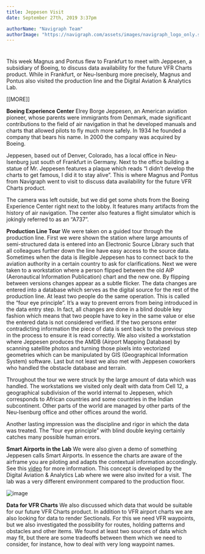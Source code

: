```yaml
---
title: Jeppesen Visit
date: September 27th, 2019 3:37pm

authorName: "Navigraph Team"
authorImage: "https://navigraph.com/assets/images/navigraph_logo_only.svg"
---
```

#
This week Magnus and Pontus flew to Frankfurt to meet with Jeppesen, a subsidiary of Boeing, to discuss data availability for the future VFR Charts product. While in Frankfurt, or Neu-Isenburg more precisely, Magnus and Pontus also visited the production line and the Digital Aviation & Analytics Lab.  

\[\[MORE\]\]

**Boeing Experience Center** 
Elrey Borge Jeppesen, an American aviation pioneer, whose parents were immigrants from Denmark, made significant contributions to the field of air navigation in that he developed manuals and charts that allowed pilots to fly much more safely. In 1934 he founded a company that bears his name. In 2000 the company was acquired by Boeing.

Jeppesen, based out of Denver, Colorado, has a local office in Neu-Isenburg just south of Frankfurt in Germany. Next to the office building a statue of Mr. Jeppesen features a plaque which reads “I didn’t develop the charts to get famous, I did it to stay alive”. This is where Magnus and Pontus from Navigraph went to visit to discuss data availability for the future VFR Charts product.

The camera was left outside, but we did get some shots from the Boeing Experience Center right next to the lobby. It features many artifacts from the history of air navigation. The center also features a flight simulator which is jokingly referred to as an “A737”.

**Production Line Tour** 
We were taken on a guided tour through the production line. First we were shown the station where large amounts of semi-structured data is entered into an Electronic Source Library such that all colleagues further down the line have easy access to the source data. Sometimes when the data is illegible Jeppesen has to connect back to the aviation authority in a certain country to ask for clarifications. Next we were taken to a workstation where a person flipped between the old AIP (Aeronautical Information Publication) chart and the new one. By flipping between versions changes appear as a subtle flicker. The data changes are entered into a database which serves as the digital source for the rest of the production line. At least two people do the same operation. This is called the “four eye principle”. It’s a way to prevent errors from being introduced in the data entry step. In fact, all changes are done in a blind double key fashion which means that two people have to key in the same value or else the entered data is not considered verified. If the two persons enter contradicting information the piece of data is sent back to the previous step in the process to ensure it is read correctly. We also visited a workstation where Jeppesen produces the AMDB (Airport Mapping Database) by scanning satellite photos and turning those pixels into vectorized geometries which can be manipulated by GIS (Geographical Information System) software. Last but not least we also met with Jeppesen coworkers who handled the obstacle database and terrain.

Throughout the tour we were struck by the large amount of data which was handled. The workstations we visited only dealt with data from Cell 12, a geographical subdivision of the world internal to Jeppesen, which corresponds to African countries and some countries in the Indian subcontinent. Other parts of the world are managed by other parts of the Neu-Isenburg office and other offices around the world.

Another lasting impression was the discipline and rigor in which the data was treated. The “four eye principle” with blind double keying certainly catches many possible human errors.

**Smart Airports in the Lab** 
We were also given a demo of something Jeppesen calls Smart Airports. In essence the charts are aware of the airframe you are piloting and adapts the contextual information accordingly. See this [video](https://www.youtube.com/watch?v=CuvTiKR3BT0) for more information. This concept is developed by the Digital Aviation & Analytics Lab where we were also invited for a visit. The lab was a very different environment compared to the production floor.

![image](https://64.media.tumblr.com/a491ee392cd6818cf64d5fa8e8a4fbad/1bd2ae98b374d258-60/s540x810/bfdf55773a7b4454acccb962958671b0445f83b6.jpg)

**Data for VFR Charts** 
We also discussed which data that would be suitable for our future VFR Charts product. In addition to VFR airport charts we are also looking for data to render Sectionals. For this we need VFR waypoints, but we also investigated the possibility for routes, holding patterns and obstacles and other items. We found at least two sources of data which may fit, but there are some tradeoffs between them which we need to consider, for instance, how to deal with very long waypoint names.